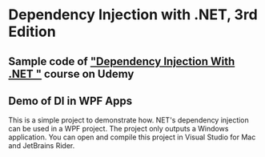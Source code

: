 # Dependency Injection with .NET, 3rd Edition
## Sample code of ["Dependency Injection With .NET "](https://www.udemy.com/dependency-injection-in-net-core-2-and-aspnet-core-2/?couponCode=REFLECTIONINCRS) course on Udemy

## Demo of DI in WPF Apps
This is a simple project to demonstrate how. NET's dependency injection can be used in a WPF project. The project only outputs a Windows application. You can open and compile this project in Visual Studio for Mac and JetBrains Rider.

